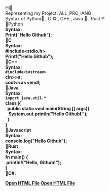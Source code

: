 Hi👋<br>
Representing my Project: ALL_PRO_lANG<br>
Syntax of Python🐍 , C ©️ , C++ , Java 🍵 , Rust ®️.<br>
🔘Python<b><br>
Syntax: <br>Print("Hello Github");<br>
🔘C<b><br>
Syntax: <br>#include<stdio.h><br>Printf("Hello Github");<br>
🔘C++<b><br>
Syntax: <br>```#include<iostream>``` <br> cin>>a;<br> cout<<a<<endl;<br>
🔘Java<b><br>
Syntax:<br> ```import java.util.*```<br>class j{ <br> &nbsp; public static void main(String [] args){ <br> &nbsp;&nbsp; System.out.println("Hello GithubI.");<br>&nbsp;  } <br>}<br>
🔘Javascript<b><br>
  Syntax:<br>console.log("Hello Github");<br>
🔘Rust<b><br>
Syntax:<br>
fn main() {<br>
     &nbsp;println!("Hello, Github!");<br>
}<br>
🔘C#: <b> <br>

[Open HTML File](file:///E:/AllProLang/allpro.html">)
[Open HTML File](./allpro.html)











